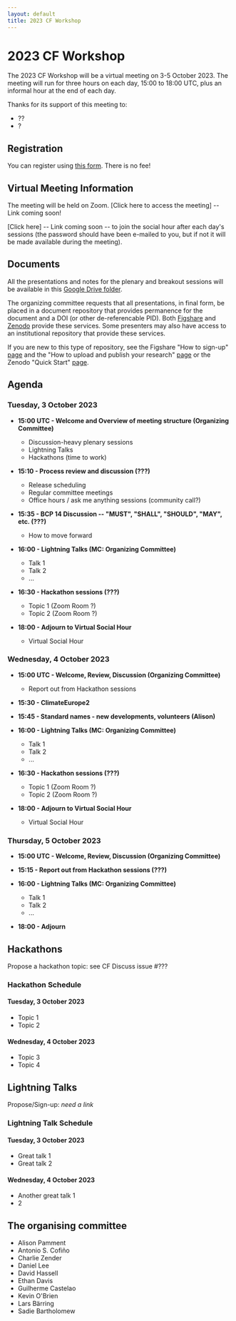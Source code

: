 ```yaml
---
layout: default
title: 2023 CF Workshop
---
```


# 2023 CF Workshop

The 2023 CF Workshop will be a virtual meeting on 3-5 October 2023.
The meeting will run for three hours on each day, 15:00 to 18:00 UTC,
plus an informal hour at the end of each day.

Thanks for its support of this meeting to:
- ??
- ?

## Registration

You can register using [this form](https://docs.google.com/forms/d/e/1FAIpQLSdKBGahnN4sjnGlY3-puFwe7cUuf9UJomL3Wb7JhYRN4IR0Qg/viewform).
There is no fee!

## Virtual Meeting Information

The meeting will be held on Zoom.
[Click here to access the meeting] -- Link coming soon!

[Click here] -- Link coming soon -- to join the social hour after each day's sessions (the password should have been e-mailed to you, but if not it will be made available during the meeting).

## Documents

All the presentations and notes for the plenary and breakout sessions will be available in this [Google Drive folder](https://drive.google.com/drive/u/0/folders/1fxyG-4-9LD5zhfYA5F7zF_YqNFtJOjKI).

The organizing committee requests that all presentations, in final form, be placed in a document repository that provides permanence for the document and a DOI (or other de-referencable PID).
Both [Figshare](https://figshare.com/) and [Zenodo](https://zenodo.org/) provide these services.
Some presenters may also have access to an institutional repository that provide these services.

If you are new to this type of repository, see the Figshare "How to sign-up" [page](https://help.figshare.com/article/how-to-sign-up-to-figshare) and the "How to upload and publish your research" [page](https://help.figshare.com/article/how-to-upload-and-publish-your-research)
or the Zenodo "Quick Start" [page](https://help.zenodo.org/docs/get-started/quickstart/).

## Agenda

### Tuesday, 3 October 2023

* **15:00 UTC - Welcome and Overview of meeting structure (Organizing Committee)**
  * Discussion-heavy plenary sessions
  * Lightning Talks
  * Hackathons (time to work)

* **15:10 - Process review and discussion (???)**
  * Release scheduling
  * Regular committee meetings
  * Office hours / ask me anything sessions (community call?)

* **15:35 - BCP 14 Discussion -- "MUST", "SHALL", "SHOULD", "MAY", etc. (???)**
  * How to move forward

* **16:00 - Lightning Talks (MC: Organizing Committee)**
  * Talk 1
  * Talk 2
  * ...

* **16:30 - Hackathon sessions (???)**
  * Topic 1 (Zoom Room ?)
  * Topic 2 (Zoom Room ?)

* **18:00 - Adjourn to Virtual Social Hour**
    * Virtual Social Hour

### Wednesday, 4 October 2023

* **15:00 UTC - Welcome, Review, Discussion (Organizing Committee)**
  * Report out from Hackathon sessions

* **15:30 - ClimateEurope2**

* **15:45 - Standard names - new developments, volunteers (Alison)**

* **16:00 - Lightning Talks (MC: Organizing Committee)**
  * Talk 1
  * Talk 2
  * ...

* **16:30 - Hackathon sessions (???)**
  * Topic 1 (Zoom Room ?)
  * Topic 2 (Zoom Room ?)

* **18:00 - Adjourn to Virtual Social Hour**
  * Virtual Social Hour

### Thursday, 5 October 2023

* **15:00 UTC - Welcome, Review, Discussion (Organizing Committee)**

* **15:15 - Report out from Hackathon sessions (???)**

* **16:00 - Lightning Talks (MC: Organizing Committee)**
  * Talk 1
  * Talk 2
  * ...

* **18:00 - Adjourn**

## Hackathons

Propose a hackathon topic: see CF Discuss issue #???

### Hackathon Schedule

#### Tuesday, 3 October 2023
* Topic 1
* Topic 2

#### Wednesday, 4 October 2023
* Topic 3
* Topic 4

## Lightning Talks

Propose/Sign-up: _need a link_

### Lightning Talk Schedule

#### Tuesday, 3 October 2023
* Great talk 1 
* Great talk 2

#### Wednesday, 4 October 2023
* Another great talk 1
* 2

## The organising committee
* Alison Pamment
* Antonio S. Cofiño
* Charlie Zender
* Daniel Lee
* David Hassell
* Ethan Davis
* Guilherme Castelao
* Kevin O'Brien
* Lars Bärring
* Sadie Bartholomew
